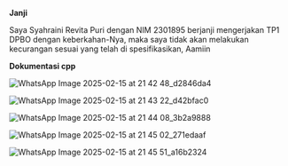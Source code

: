 **Janji**

Saya Syahraini Revita Puri dengan NIM 2301895 berjanji mengerjakan TP1 DPBO dengan keberkahan-Nya, maka saya tidak akan melakukan kecurangan sesuai yang telah di spesifikasikan, Aamiin

**Dokumentasi cpp**

![WhatsApp Image 2025-02-15 at 21 42 48_d2846da4](https://github.com/user-attachments/assets/a03421aa-341c-4730-b719-67c75e60386f)

![WhatsApp Image 2025-02-15 at 21 43 22_d42bfac0](https://github.com/user-attachments/assets/15f6840b-4540-4550-bb18-74d594356842)

![WhatsApp Image 2025-02-15 at 21 44 08_3b2a9888](https://github.com/user-attachments/assets/2c1a6252-2563-4741-9568-841fc3d12b87)

![WhatsApp Image 2025-02-15 at 21 45 02_271edaaf](https://github.com/user-attachments/assets/38f26aba-0541-416f-bbba-96eeb1050a12)

![WhatsApp Image 2025-02-15 at 21 45 51_a16b2324](https://github.com/user-attachments/assets/4438c6a6-3cbc-4f85-bb88-a6072a440f38)




